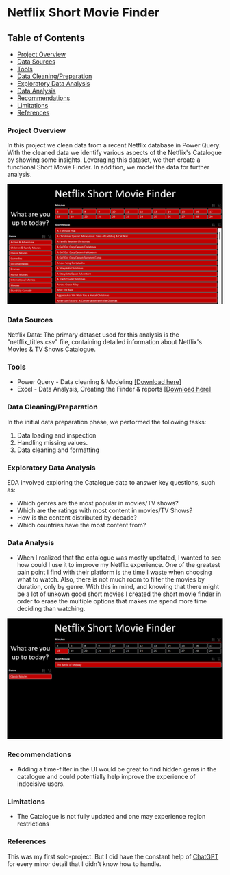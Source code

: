 # Netflix Short Movie Finder

## Table of Contents

- [Project Overview](#project-overview)
- [Data Sources](#data-sources)
- [Tools](#tools)
- [Data Cleaning/Preparation](#data-cleaning/preparation)
- [Exploratory Data Analysis](#exploratory-data-analysis)
- [Data Analysis](#data-analysis)
- [Recommendations](#recommendations)
- [Limitations](#limitations)
- [References](#references)

### Project Overview
In this project we clean data from a recent Netflix database in Power Query. With the cleaned data we identify various aspects of the Netflix's Catalogue by showing some insights. Leveraging this dataset, we then create a functional Short Movie Finder. In addition, we model the data for further analysis.

![Finder](Finder.png)

### Data Sources

Netflix Data: The primary dataset used for this analysis is the "netflix_titles.csv" file, containing detailed information about Netflix's Movies & TV Shows Catalogue.

### Tools

- Power Query - Data cleaning & Modeling [[Download here]](https://powerquery.microsoft.com/en-us/)
- Excel - Data Analysis, Creating the Finder & reports [[Download here]](https://office.com/en-us/)

### Data Cleaning/Preparation

In the initial data preparation phase, we performed the following tasks:
1. Data loading and inspection
2. Handling missing values.
3. Data cleaning and formatting

### Exploratory Data Analysis

EDA involved exploring the Catalogue data to answer key questions, such as:

- Which genres are the most popular in movies/TV shows?
- Which are the ratings with most content in movies/TV Shows?
- How is the content distributed by decade?
- Which countries have the most content from?

### Data Analysis

- When I realized that the catalogue was mostly updtated, I wanted to see how could I use it to improve my Netflix experience. One of the greatest pain point I find with their platform is the time I waste when choosing what to watch. Also, there is not much room to filter the movies by duration, only by genre. With this in mind, and knowing that there might be a lot of unkown good short movies I created the short movie finder in order to erase the multiple options that makes me spend more time deciding than watching.

![Finder in action](Finder-in-action.png)
### Recommendations

- Adding a time-filter in the UI would be great to find hidden gems in the catalogue and could potentially help improve the experience of indecisive users.

### Limitations

- The Catalogue is not fully updated and one may experience region restrictions

### References

This was my first solo-project. But I did have the constant help of [ChatGPT](https://chat.openai.com/) for every minor detail that I didn't know how to handle. 
